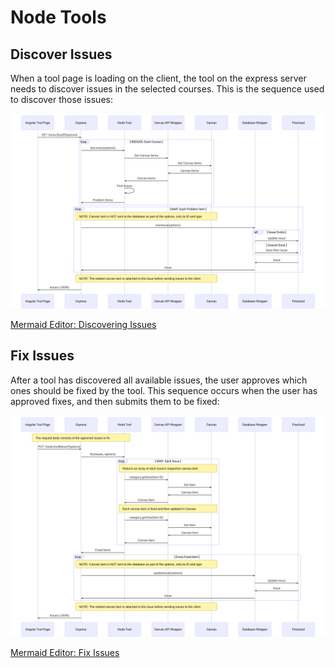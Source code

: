 # Node Tools

## Discover Issues

When a tool page is loading on the client, the tool on the express server needs to discover issues in the selected courses. This is the sequence used to discover those issues:

![Node Tool: Discover Issues - Mermaid Editor](./images/node_tool_discovering_issues.svg)

[Mermaid Editor: Discovering Issues](https://mermaidjs.github.io/mermaid-live-editor/#/edit/eyJjb2RlIjoic2VxdWVuY2VEaWFncmFtXG5wYXJ0aWNpcGFudCBBIGFzIEFuZ3VsYXIgVG9vbCBQYWdlXG5wYXJ0aWNpcGFudCBFIGFzIEV4cHJlc3NcbnBhcnRpY2lwYW50IE5UIGFzIE5vZGUgVG9vbFxucGFydGljaXBhbnQgU0RLIGFzIENhbnZhcyBBUEkgV3JhcHBlclxucGFydGljaXBhbnQgQyBhcyBDYW52YXNcbnBhcnRpY2lwYW50IERXIGFzIERhdGFiYXNlIFdyYXBwZXJcbnBhcnRpY2lwYW50IEYgYXMgRmlyZWNsb3VkXG5cbiMgVE9PTCAtIEdFVCBJU1NVRVNcblxuQSAtPj4gRTogR0VUIC90b29scy9bdG9vbF0_W29wdGlvbnNdXG5cbmxvb3AgUkVEVUNFOiBFYWNoIENvdXJzZVxuRSAtPj4gTlQ6IGRpc2NvdmVyeShvcHRpb25zKVxuTlQgLT4-IFNESyA6IEdldCBDYW52YXMgSXRlbXNcblNESyAtPj4gQzogR2V0IENhbnZhcyBJdGVtc1xuQyAtPj4gU0RLIDogQ2FudmFzIEl0ZW1zXG5TREsgLT4-IE5UOiBDYW52YXMgSXRlbXNcbk5UIC0-PiBOVDogRmluZCBJc3N1ZXNcbk5UIC0-PiBFOiBQcm9ibGVtIEl0ZW1zXG5lbmRcblxubG9vcCBNQVA6IEVhY2ggUHJvYmxlbSBJdGVtXG5ub3RlIG92ZXIgRSwgQzogTk9URTogQ2FudmFzIEl0ZW0gaXMgTk9UIHNlbnQgdG8gdGhlIGRhdGFiYXNlIGFzIHBhcnQgb2YgdGhlIG9wdGlvbnMsIG9ubHkgaXRzIElEIGFuZCB0eXBlXG5FIC0-PiBEVzogbmV3SXNzdWUob3B0aW9ucylcbmFsdCBJc3N1ZSBFeGlzdHNcbkRXIC0-PiBGOiBVcGRhdGUgSXNzdWVcbmVsc2UgRG9lc24ndCBFeGlzdFxuRFcgLT4-IEY6IFNhdmUgTmV3IElzc3VlXG5lbmRcbkYgLT4-IERXOiBJc3N1ZVxuRFcgLT4-IEU6IElzc3VlXG5lbmRcbm5vdGUgb3ZlciBFLCBDOiBOT1RFOiBUaGUgcmVsYXRlZCBjYW52YXMgaXRlbSBpcyBhdHRhY2hlZCB0byB0aGUgaXNzdWUgYmVmb3JlIHNlbmRpbmcgaXNzdWVzIHRvIHRoZSBjbGllbnRcbkUgLT4-IEE6IElzc3VlcyAoSlNPTilcblxuIiwibWVybWFpZCI6eyJ0aGVtZSI6ImRlZmF1bHQifX0)



## Fix Issues

After a tool has discovered all available issues, the user approves which ones should be fixed by the tool. This sequence occurs when the user has approved fixes, and then submits them to be fixed:

![Node Tool: Fix Issues - Mermaid Editor](./images/node_tool_fixing_issues.svg)

[Mermaid Editor: Fix Issues](https://mermaidjs.github.io/mermaid-live-editor/#/edit/eyJjb2RlIjoic2VxdWVuY2VEaWFncmFtXG5wYXJ0aWNpcGFudCBBIGFzIEFuZ3VsYXIgVG9vbCBQYWdlXG5wYXJ0aWNpcGFudCBFIGFzIEV4cHJlc3NcbnBhcnRpY2lwYW50IE5UIGFzIE5vZGUgVG9vbFxucGFydGljaXBhbnQgU0RLIGFzIENhbnZhcyBBUEkgV3JhcHBlclxucGFydGljaXBhbnQgQyBhcyBDYW52YXNcbnBhcnRpY2lwYW50IERXIGFzIERhdGFiYXNlIFdyYXBwZXJcbnBhcnRpY2lwYW50IEYgYXMgRmlyZWNsb3VkXG5cbiMgVE9PTCAtIEdFVCBJU1NVRVNcblxubm90ZSBvdmVyIEEsIE5UOiBUaGUgcmVxdWVzdCBib2R5IGNvbnNpc3RzIG9mIHRoZSBhcHByb3ZlZCBpc3N1ZXMgdG8gZml4XG5BIC0-PiBFOiBQVVQgL3Rvb2xzL3Rvb2xOYW1lP1tvcHRpb25zXVxuRSAtPj4gTlQ6IGZpeChpc3N1ZXMsIG9wdGlvbnMpXG5cbmxvb3AgTUFQOiBFYWNoIElzc3VlXG5ub3RlIG92ZXIgTlQsIEM6IEVhY2ggaXNzdWUncyBhc3NvY2lhdGVkIENhbnZhcyBpdGVtIGlzIHJldHJpZXZlZFxuTlQgLT4-IFNESzogY2F0ZWdvcnkuZ2V0T25lKEl0ZW0gSUQpXG5TREsgLT4-IEM6IEdldCBJdGVtXG5DIC0-PiBTREs6IENhbnZhcyBJdGVtXG5TREsgLT4-IE5UOiBDYW52YXMgSXRlbVxubm90ZSBvdmVyIE5ULCBDOiBFYWNoIGNhbnZhcyBpdGVtIGlzIGZpeGVkXG5OVCAtPj4gTlQ6IEZpeCBJdGVtXG5ub3RlIG92ZXIgTlQsIEM6IEVhY2ggY2FudmFzIGl0ZW0gaXMgdXBkYXRlZCBpbiBDYW52YXNcbk5UIC0-PiBTREs6IGNhdGVnb3J5LmdldE9uZShJdGVtIElEKVxuU0RLIC0-PiBDOiBHZXQgSXRlbVxuQyAtPj4gU0RLOiBDYW52YXMgSXRlbVxuU0RLIC0-PiBOVDogQ2FudmFzIEl0ZW1cbmVuZFxuXG5OVCAtPj4gRTogRml4ZWQgSXRlbXNcblxubG9vcCBFdmVyeSBGaXhlZCBJdGVtXG5ub3RlIG92ZXIgRSwgQzogTk9URTogQ2FudmFzIEl0ZW0gaXMgTk9UIHNlbnQgdG8gdGhlIGRhdGFiYXNlIGFzIHBhcnQgb2YgdGhlIG9wdGlvbnMsIG9ubHkgaXRzIElEIGFuZCB0eXBlXG5FIC0-PiBEVzogdXBkYXRlSXNzdWUob3B0aW9ucylcbkRXIC0-PiBGOiBVcGRhdGUgSXNzdWVcbkYgLT4-IERXOiBJc3N1ZVxuRFcgLT4-IEU6IElzc3VlXG5lbmRcbm5vdGUgb3ZlciBFLCBDOiBOT1RFOiBUaGUgcmVsYXRlZCBjYW52YXMgaXRlbSBpcyBhdHRhY2hlZCB0byB0aGUgaXNzdWUgYmVmb3JlIHNlbmRpbmcgaXNzdWVzIHRvIHRoZSBjbGllbnRcbkUgLT4-IEE6IElzc3VlcyAoSlNPTilcblxuIiwibWVybWFpZCI6eyJ0aGVtZSI6ImRlZmF1bHQifX0)
